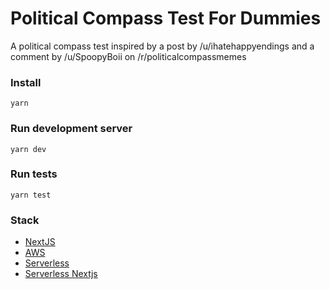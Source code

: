 # Political Compass Test For Dummies

A political compass test inspired by a post by /u/ihatehappyendings and a comment by /u/SpoopyBoii on /r/politicalcompassmemes

### Install
```
yarn
```

### Run development server
```
yarn dev
```

### Run tests
```
yarn test
```

### Stack
- [NextJS](https://nextjs.org)
- [AWS](https://aws.amazon.com)
- [Serverless](https://serverless.com)
- [Serverless Nextjs](https://serverless-nextjs.com)
